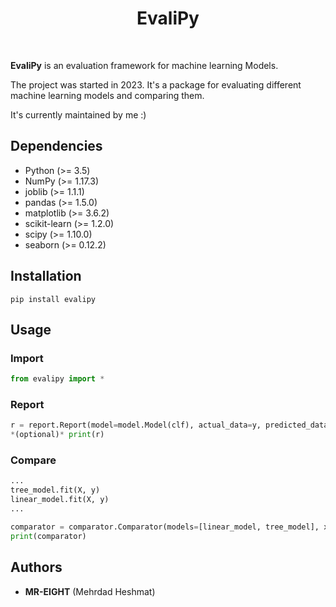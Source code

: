 <h1 align="center">EvaliPy </h1>
<br>

**EvaliPy** is an evaluation framework for machine learning Models.

The project was started in 2023. It's a package for evaluating different machine learning models and comparing them.  
  
It's currently maintained by me :)

## Dependencies
* Python (>= 3.5)
* NumPy (>= 1.17.3)
* joblib (>= 1.1.1)
* pandas (>= 1.5.0)
* matplotlib (>= 3.6.2)
* scikit-learn (>= 1.2.0)
* scipy (>= 1.10.0)
* seaborn (>= 0.12.2)

## Installation
```
pip install evalipy
```


## Usage
### Import
```python
from evalipy import *
```
### Report
```python
r = report.Report(model=model.Model(clf), actual_data=y, predicted_data=y_pred_1)
*(optional)* print(r)
```
### Compare
```python
...
tree_model.fit(X, y)
linear_model.fit(X, y)
...

comparator = comparator.Comparator(models=[linear_model, tree_model], x=X, actual_data=y)
print(comparator)
```


## Authors
* **MR-EIGHT** (Mehrdad Heshmat)
